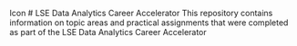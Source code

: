 Icon # LSE Data Analytics Career Accelerator
This repository contains information on topic areas and practical assignments that were completed as part of the LSE Data Analytics Career Accelerator
